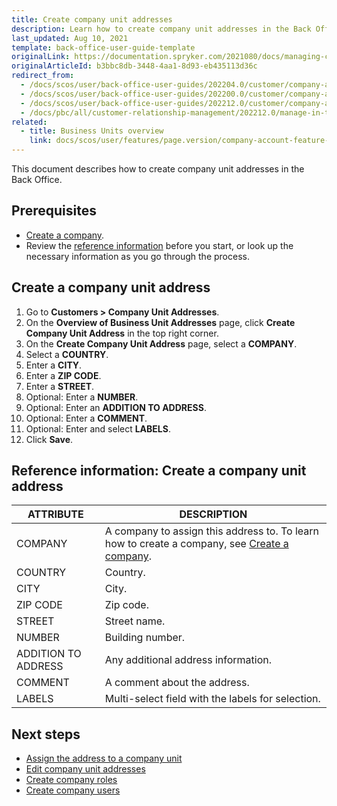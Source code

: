 ```yaml
---
title: Create company unit addresses
description: Learn how to create company unit addresses in the Back Office.
last_updated: Aug 10, 2021
template: back-office-user-guide-template
originalLink: https://documentation.spryker.com/2021080/docs/managing-company-unit-addresses
originalArticleId: b3bbc8db-3448-4aa1-8d93-eb435113d36c
redirect_from:
  - /docs/scos/user/back-office-user-guides/202204.0/customer/company-account/managing-company-unit-addresses.html
  - /docs/scos/user/back-office-user-guides/202200.0/customer/company-account/managing-company-unit-addresses.html
  - /docs/scos/user/back-office-user-guides/202212.0/customer/company-account/managing-company-unit-addresses.html
  - /docs/pbc/all/customer-relationship-management/202212.0/manage-in-the-back-office/company-unit-addresses/create-company-unit-addresses.html
related:
  - title: Business Units overview
    link: docs/scos/user/features/page.version/company-account-feature-overview/business-units-overview.html
---
```


This document describes how to create company unit addresses in the Back Office.

## Prerequisites

* [Create a company](/docs/pbc/all/customer-relationship-management/{{page.version}}/base-shop/manage-in-the-back-office/manage-companies.html).
* Review the [reference information](#reference-information-create-a-company-unit-address) before you start, or look up the necessary information as you go through the process.

## Create a company unit address

1. Go to **Customers&nbsp;<span aria-label="and then">></span> Company Unit Addresses**.
2. On the **Overview of Business Unit Addresses** page, click **Create Company Unit Address** in the top right corner.
3. On the **Create Company Unit Address** page, select a **COMPANY**.
4. Select a **COUNTRY**.
5. Enter a **CITY**.
6. Enter a **ZIP CODE**.
7. Enter a **STREET**.
8. Optional: Enter a **NUMBER**.
9. Optional: Enter an **ADDITION TO ADDRESS**.
10. Optional: Enter a **COMMENT**.
11. Optional: Enter and select **LABELS**.
12. Click **Save**.


## Reference information: Create a company unit address

| ATTRIBUTE | DESCRIPTION |
| --- | --- |
| COMPANY | A company to assign this address to. To learn how to create a company, see [Create a company](/docs/pbc/all/customer-relationship-management/{{page.version}}/base-shop/manage-in-the-back-office/manage-companies.html). |
| COUNTRY | Country. |
| CITY | City. |
| ZIP CODE | Zip code. |
| STREET | Street name. |
| NUMBER | Building number. |
| ADDITION TO ADDRESS | Any additional address information. |
| COMMENT | A comment about the address. |
| LABELS | Multi-select field with the labels for selection. |

## Next steps

* [Assign the address to a company unit](/docs/pbc/all/customer-relationship-management/{{page.version}}/base-shop/manage-in-the-back-office/company-units/edit-company-units.html)
* [Edit company unit addresses](/docs/scos/user/back-office-user-guides/{{page.version}}/customer/company-unit-addresses/edit-company-unit-addresses.html)
* [Create company roles](/docs/pbc/all/customer-relationship-management/{{page.version}}/base-shop/manage-in-the-back-office/company-roles/create-company-roles.html)
* [Create company users](/docs/pbc/all/customer-relationship-management/{{page.version}}/base-shop/manage-in-the-back-office/company-users/create-company-users.html)
